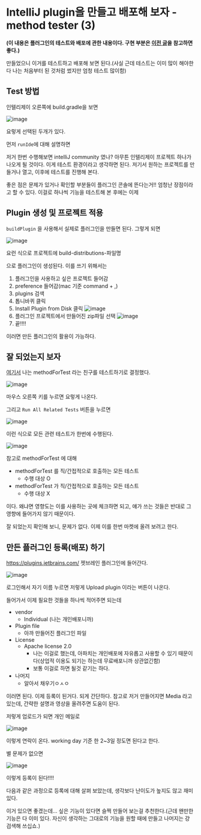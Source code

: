 # IntelliJ plugin을 만들고 배포해 보자 - method tester (3)

**(이 내용은 플러그인의 테스트와 배포에 관한 내용이다. 구현 부분은 [이전 글](https://hello-backend.tistory.com/334)을 참고하면 좋다.)**

만들었으니 이거를 테스트하고 배포해 보면 된다.(사실 근데 테스트는 이미 많이 해야한다 나는 처음부터 된 것처럼 썼지만 엄청 테스트 많이함)

## Test 방법

인텔리제이 오른쪽에 build.gradle을 보면

![image](https://github.com/user-attachments/assets/26c975a7-a66c-4ada-b1f2-221224dfee84)

요렇게 선택된 두개가 있다.

먼저 `runIde`에 대해 설명하면

저거 한번 수행해보면 intelliJ community 였나? 아무튼 인텔리제이 프로젝트 하나가 나오게 될 것이다.
이게 테스트 환경이라고 생각하면 된다.
저기서 원하는 프로젝트를 만들거나 열고, 이후에 테스트를 진행해 본다.

좋은 점은 문제가 있거나 확인할 부분들이 플러그인 콘솔에 뜬다는거!! 엄청난 장점이라고 할 수 있다.
이걸로 하나씩 기능을 테스트해 본 후에는 이제

## Plugin 생성 및 프로젝트 적용

`buildPlugin` 을 사용해서 실제로 플러그인을 만들면 된다.
그렇게 되면

![image](https://hackmd.io/_uploads/B1KDu8Wzke.png)

요런 식으로 프로젝트에 build-distributions-파일명

으로 플러그인이 생성된다.
이를 쓰기 위해서는

1. 플러그인을 사용하고 싶은 프로젝트 들어감
2. preference 들어감(mac 기준 command + ,)
3. plugins 검색
4. 톱니바퀴 클릭
5. Install Plugin from Disk 클릭
![image](https://github.com/user-attachments/assets/224ddc69-9363-42e4-aec8-c0c8ad3583e9)
6. 플러그인 프로젝트에서 만들어진 zip파일 선택
![image](https://github.com/user-attachments/assets/c5a11c59-2452-4843-83a1-fba41b335581)
7. 끝!!!!

이러면 만든 플러그인의 활용이 가능하다.

## 잘 되었는지 보자

[여기서](https://hello-backend.tistory.com/333) 나는 methodForTest 라는 친구를 테스트하기로 결정했다.

![image](https://github.com/user-attachments/assets/1a53587c-a05b-40f3-a36c-dd6f204c8572)

마우스 오른쪽 키를 누르면 요렇게 나온다.

그리고 `Run All Related Tests` 버튼을 누르면

![image](https://github.com/user-attachments/assets/9b0d6021-30aa-4a3e-a735-26f558c07ba7)

이런 식으로 모든 관련 테스트가 한번에 수행된다.

![image](https://github.com/user-attachments/assets/4e0ef97c-c378-45c8-ab89-dac1eaab9443)

참고로 methodForTest 에 대해

- methodForTest 를 직/간접적으로 호출하는 모든 테스트
    - 수행 대상 O
- methodForTest 가 직/간접적으로 호출하는 모든 테스트
    - 수행 대상 X

이다.
왜냐면 영향도는 이를 사용하는 곳에 체크하면 되고, 얘가 쓰는 것들은 반대로 그 영향에 들어가지 않기 때문이다.

잘 되었는지 확인해 보니, 문제가 없다.
이제 이를 한번 마켓에 올려 보려고 한다.

## 만든 플러그인 등록(배포) 하기

https://plugins.jetbrains.com/
젯브레인 플러그인에 들어간다.

![image](https://github.com/user-attachments/assets/6c9c65e7-4162-4138-8f6b-500639b0b902)

로그인해서 자기 이름 누르면 저렇게 Upload plugin 이라는 버튼이 나온다.

들어가서 이제 필요한 것들을 하나씩 적어주면 되는데

- vendor
    - Individual (나는 개인배포니까)
- Plugin file
    - 아까 만들어진 플러그인 파일
- License
    - Apache license 2.0
        - 나는 이걸로 했는데, 아파치는 개인배포에 자유롭고 사용할 수 있기 때문이다(상업적 이용도 되기는 하는데 무료배포니까 상관없긴함)
        - 보통 이걸로 하면 될것 같기는 하다.
- 나머지
    - 알아서 채우기ㅇㅅㅇ

이러면 된다.
이제 등록이 된거다. 되게 간단하다.
참고로 저거 만들어지면 Media 라고 있는데, 간략한 설명과 영상을 올려주면 도움이 된다.

저렇게 업로드가 되면 개인 메일로

![image](https://github.com/user-attachments/assets/d9904eda-999f-4105-b6bb-caa283020ed4)

이렇게 연락이 온다.
working day 기준 한 2~3일 정도면 된다고 한다.

별 문제가 없으면

![image](https://github.com/user-attachments/assets/6f546e19-e914-426d-9b33-1d67293e454a)

이렇게 등록이 된다!!!!

다음과 같은 과정으로 등록에 대해 살펴 보았는데, 생각보다 난이도가 높지도 않고 재미있다.

이거 있으면 좋겠는데... 싶은 기능이 있다면 슬쩍 만들어 보는걸 추천한다.(근데 왠만한 기능은 다 이미 있다. 자신이 생각하는 그대로의 기능을 원할 때에 만들고 나머지는 걍 검색해 쓰십쇼.)
